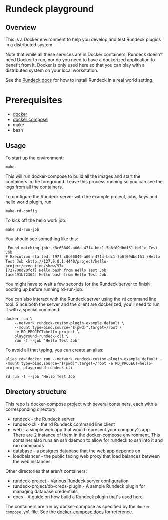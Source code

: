 # Rundeck playground

## Overview

This is a Docker environment to help you develop and test Rundeck plugins in a distributed system.

Note that while all these services are in Docker containers, Rundeck doesn't need Docker to run, nor do you need to have a dockerized application to benefit from it. Docker is only used here so that you can play with a distributed system on your local workstation.

See the [Rundeck docs](http://rundeck.org/docs/administration/install/index.html) for how to install Rundeck in a real world setting.

# Prerequisites

* [docker](https://docs.docker.com/install/#supported-platforms)
* [docker compose](https://docs.docker.com/compose/install/)
* make
* bash

## Usage

To start up the environment:

```
make
```

This will run docker-compose to build all the images and start the containers in the foreground. Leave this process running so you can see the logs from all the containers.

To configure the Rundeck server with the example project, jobs, keys and hello world plugin, run:

```
make rd-config
```

To kick off the hello work job:

```
make rd-run-job
```

You should see something like this:

```
 Found matching job: c8c66849-a66a-4714-bdc1-5b6f09dbd151 Hello Test Job
# Execution started: [97] c8c66849-a66a-4714-bdc1-5b6f09dbd151 /Hello Test Job <http://127.0.0.1:4440/project/hello-project/execution/show/97>
[727700d20fcf] Hello bash from Hello Test Job
[ace491b72364] Hello bash from Hello Test Job
```

You might have to wait a few seconds for the Rundeck server to finish booting up before running rd-run-job.

You can also interact with the Rundeck server using the `rd` command line tool. Since both the server and the client are dockerized, you'll need to run it with a special command:

```
docker run \
    --network rundeck-custom-plugin-example_default \
    --mount type=bind,source="$(pwd)",target=/root \
    -e RD_PROJECT=hello-project \
    playground-rundeck-cli \
    run -f --job 'Hello Test Job'
```

To avoid all that typing, you can create an alias:

```
alias rd='docker run --network rundeck-custom-plugin-example_default --mount type=bind,source="$(pwd)",target=/root -e RD_PROJECT=hello-project playground-rundeck-cli '

rd run -f --job 'Hello Test Job'
```

## Directory structure

 This repo is docker-compose project with several containers, each with a corresponding directory:

* rundeck - the Rundeck server
* rundeck-cli - the rd Rundeck command line client
* web - a simple web app that would represent your company's app. There are 2 instance of them in the docker-compose environment. This container also runs an ssh daemon to allow for rundeck to ssh into it and run commands
* database - a postgres database that the web app depends on
* loadbalancer - the public facing web proxy that load balances between the web instances

Other directories that aren't containers:

* rundeck-project - Various Rundeck server configuration
* rundeck-project/db-creds-plugin - A sample Rundeck plugin for managing database credentials
* docs - A guide on how build a Rundeck plugin that's used here

The containers are run by docker-compose as specified by the `docker-compose.yml` file. See the [docker-compose docs](https://docs.docker.com/compose/compose-file/) for reference.

